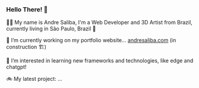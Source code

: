 ### Hello There! 👋

🙋‍♂️ My name is Andre Saliba, I'm a Web Developer and 3D Artist from Brazil, currently living in São Paulo, Brazil 🍁

🔭 I’m currently working on my portfolio website... [andresaliba.com](http://andresaliba.com/) (in construction 🏗) 

🤔 I’m interested in learning new frameworks and technologies, like edge and chatgpt!

🚲 My latest project: ...

<!--
**andresaliba/andresaliba** is a ✨ _special_ ✨ repository because its `README.md` (this file) appears on your GitHub profile.

Here are some ideas to get you started:

- 🔭 I’m currently working on ...
- 🌱 I’m currently learning ...
- 👯 I’m looking to collaborate on ...
- 🤔 I’m looking for help with ...
- 💬 Ask me about ...
- 📫 How to reach me: ...
- 😄 Pronouns: ...
- ⚡ Fun fact: ...
-->
